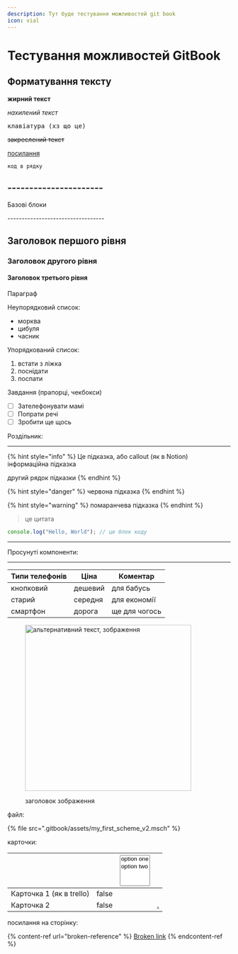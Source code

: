 ```yaml
---
description: Тут буде тестування можливостей git book
icon: vial
---
```


# Тестування можливостей GitBook

## Форматування тексту

**жирний текст**

_нахилений текст_

<kbd>клавіатура (хз що це)</kbd>

~~закреслений текст~~

[посилання](https://www.deepl.com/uk/translator#en/uk/credits)

`код в рядку`



## ----------------------

Базові блоки

\----------------------------------

## Заголовок першого рівня

### Заголовок другого рівня

#### Заголовок третього рівня

Параграф

Неупорядковий список:

* морква
* цибуля
* часник

Упорядкований список:

1. встати з ліжка
2. поснідати
3. поспати

Завдання (прапорці, чекбокси)

* [ ] Зателефонувати мамі
* [ ] Попрати речі
* [ ] Зробити ще щось

Роздільник:

***

{% hint style="info" %}
Це підказка, або callout (як в Notion) інформаційна підказка

другий рядок підказки
{% endhint %}

{% hint style="danger" %}
червона підказка
{% endhint %}

{% hint style="warning" %}
помаранчева підказка
{% endhint %}

> це цитата

```javascript
console.log("Hello, World"); // це блок коду
```

***

Просунуті компоненти:

***

| Типи телефонів | Ціна    | Коментар      |
| -------------- | ------- | ------------- |
| кнопковий      | дешевий | для бабусь    |
| старий         | середня | для економії  |
| смартфон       | дорога  | ще для чогось |

<figure><img src="https://images.unsplash.com/photo-1739056656210-7c3cab6fff42?crop=entropy&#x26;cs=srgb&#x26;fm=jpg&#x26;ixid=M3wxOTcwMjR8MHwxfHJhbmRvbXx8fHx8fHx8fDE3NDA5MTgyMjh8&#x26;ixlib=rb-4.0.3&#x26;q=85" alt="альтернативний текст, зображення" width="375"><figcaption><p>заголовок зображення</p></figcaption></figure>



файл:

{% file src=".gitbook/assets/my_first_scheme_v2.msch" %}

карточки:

<table data-view="cards"><thead><tr><th></th><th data-type="checkbox"></th><th><select multiple><option value="ORLeLKW9OeLn" label="option one" color="blue"></option><option value="N8y4V0ncXByJ" label="option two" color="blue"></option></select></th><th data-type="content-ref"></th></tr></thead><tbody><tr><td>Карточка 1 (як в trello) </td><td>false</td><td></td><td></td></tr><tr><td>Карточка 2</td><td>false</td><td></td><td><a href="./">.</a></td></tr></tbody></table>

посилання на сторінку:

{% content-ref url="broken-reference" %}
[Broken link](broken-reference)
{% endcontent-ref %}





